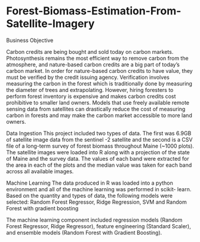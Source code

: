 # Forest-Biomass-Estimation-From-Satellite-Imagery
Business Objective

Carbon credits are being bought and sold today on carbon markets. Photosynthesis remains the most efficient way to remove carbon from the atmosphere, and nature-based carbon credits are a big part of today’s carbon market. In order for nature-based carbon credits to have value, they must be verified by the credit issuing agency. Verification involves measuring the carbon in the forest which is traditionally done by measuring the diameter of trees and extrapolating. However, hiring foresters to perform forest inventory is expensive and makes carbon credits cost prohibitive to smaller land owners. Models that use freely available remote sensing data from satellites can drastically reduce the cost of measuring carbon in forests and may make the carbon market accessible to more land owners.

Data Ingestion
This project included two types of data. The first was 6.9GB of satellite image data from the sentinel -2 satellite and the second is a CSV file of a long-term survey of forest biomass throughout Maine (~1000 plots). The satellite images were loaded into R along with a projection of the state of Maine and the survey data. The values of each band were extracted for the area in each of the plots and the median value was taken for each band across all available images.

Machine Learning
The data produced in R was loaded into a python environment and all of the machine learning was performed in scikit- learn. Based on the quantity and types of data, the following models were selected: Random Forest Regressor, Ridge Regression, SVM and Random Forest with gradient boosting

The machine learning component included regression models (Random Forest Regressor, Ridge Regressor), feature engineering (Standard Scaler), and ensemble models (Random Forest with Gradient Boosting).
